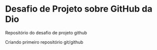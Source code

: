 # Desafio de Projeto sobre GitHub da Dio

Repositório do desafio de projeto github

Criando primeiro repositório git/github
